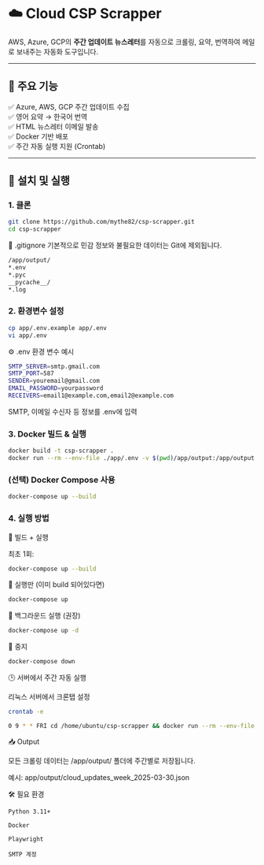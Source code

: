 # ☁️ Cloud CSP Scrapper

AWS, Azure, GCP의 **주간 업데이트 뉴스레터**를 자동으로 크롤링, 요약, 번역하여 메일로 보내주는 자동화 도구입니다.

---

## 📄 주요 기능

✅ Azure, AWS, GCP 주간 업데이트 수집  
✅ 영어 요약 → 한국어 번역  
✅ HTML 뉴스레터 이메일 발송  
✅ Docker 기반 배포  
✅ 주간 자동 실행 지원 (Crontab)

---

## 🚀 설치 및 실행
### 1. 클론
```bash
git clone https://github.com/mythe82/csp-scrapper.git
cd csp-scrapper
```

📄 .gitignore
기본적으로 민감 정보와 불필요한 데이터는 Git에 제외됩니다.
```bash
/app/output/
*.env
*.pyc
__pycache__/
*.log
```

### 2. 환경변수 설정
```bash
cp app/.env.example app/.env
vi app/.env
```

⚙️ .env 환경 변수 예시
```bash
SMTP_SERVER=smtp.gmail.com
SMTP_PORT=587
SENDER=youremail@gmail.com
EMAIL_PASSWORD=yourpassword
RECEIVERS=email1@example.com,email2@example.com
```

SMTP, 이메일 수신자 등 정보를 .env에 입력

### 3. Docker 빌드 & 실행
```bash
docker build -t csp-scrapper .
docker run --rm --env-file ./app/.env -v $(pwd)/app/output:/app/output csp-scrapper
```
### (선택) Docker Compose 사용
```bash
docker-compose up --build
```

### 4. 실행 방법
📌 빌드 + 실행

최초 1회:
```bash
docker-compose up --build
```
📌 실행만 (이미 build 되어있다면)
```bash
docker-compose up
```
📌 백그라운드 실행 (권장)
```bash
docker-compose up -d
```
📌 중지
```bash
docker-compose down
```

🕒 서버에서 주간 자동 실행

리눅스 서버에서 크론탭 설정
```bash
crontab -e

0 9 * * FRI cd /home/ubuntu/csp-scrapper && docker run --rm --env-file ./app/.env -v $(pwd)/app/output:/app/output csp-scrapper
```

📥 Output

모든 크롤링 데이터는 /app/output/ 폴더에 주간별로 저장됩니다.

예시: app/output/cloud_updates_week_2025-03-30.json

🛠️ 필요 환경

    Python 3.11+

    Docker

    Playwright

    SMTP 계정
